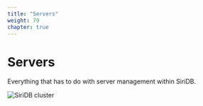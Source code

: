```yaml
---
title: "Servers"
weight: 79
chapter: true
---
```


# Servers

Everything that has to do with server management within SiriDB.

![SiriDB cluster](../images/siridb-cluster.png)
